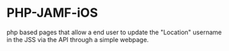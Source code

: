 # PHP-JAMF-iOS
php based pages that allow a end user to update the "Location" username in the JSS via the API through a simple webpage. 
